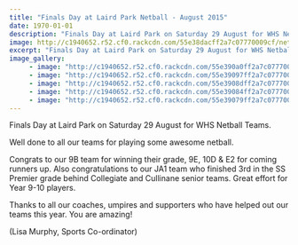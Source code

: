 ```yaml
---
title: "Finals Day at Laird Park Netball - August 2015"
date: 1970-01-01
description: "Finals Day at Laird Park on Saturday 29 August for WHS Netball Teams."
image: http://c1940652.r52.cf0.rackcdn.com/55e38dacff2a7c07770009cf/netball-1.jpg
excerpt: "Finals Day at Laird Park on Saturday 29 August for WHS Netball Teams."
image_gallery:
     - image: "http://c1940652.r52.cf0.rackcdn.com/55e390a0ff2a7c0777000a15/Netball-2.jpg"
     - image: "http://c1940652.r52.cf0.rackcdn.com/55e39097ff2a7c0777000a13/Netball-3.jpg"
     - image: "http://c1940652.r52.cf0.rackcdn.com/55e3908dff2a7c0777000a11/Netball-4.jpg"
     - image: "http://c1940652.r52.cf0.rackcdn.com/55e39084ff2a7c0777000a0f/Netball-5.jpg"
     - image: "http://c1940652.r52.cf0.rackcdn.com/55e39079ff2a7c0777000a0d/Netball-6.jpg"
---
```


<p><span>Finals Day at Laird Park on Saturday 29 August for WHS Netball Teams. </span></p>
<p><span>Well done to all our teams for playing some awesome netball. </span></p>
<p><span>Congrats to our 9B team for winning their grade, 9E, 10D &amp; E2 for coming runners up. Also congratulations to our JA1 team who finished 3rd in the SS Premier grade behind Collegiate and Cullinane senior teams. Great effort for Year 9-10 players. </span></p>
<p><span>Thanks to all our coaches, umpires and supporters who have helped out our teams this year. You are amazing!</span></p>
<p><span>(Lisa Murphy, Sports Co-ordinator)</span></p>

